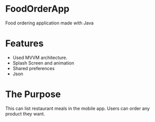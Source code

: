 # FoodOrderApp
Food ordering application made with Java
# Features
- Used MVVM architecture.
- Splash Screen and animation
- Shared preferences
- Json
# The Purpose
This can list restaurant meals in the mobile app. Users can order any product they want.
